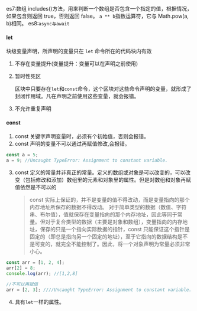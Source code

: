 es7:数组 includes()方法，用来判断一个数组是否包含一个指定的值，根据情况，如果包含则返回 true，否则返回 false。
`a ** b`指数运算符，它与 Math.pow(a, b)相同。
es8:`async与await`

#### let

块级变量声明，所声明的变量只在 `let` 命令所在的代码块内有效

1. 不存在变量提升(变量提升：变量可以在声明之前使用)

2. 暂时性死区

   区块中只要存在`let`和`const`命令，这个区块对这些命令声明的变量，就形成了封闭作用域。凡在声明之前使用这些变量，就会报错。

3. 不允许重复声明

#### const

1. const 关键字声明变量时，必须有个初始值，否则会报错。
2. const 声明的变量不可以通过再赋值修改,会报错。

```javascript
const a = 5;
a = 9; //Uncaught TypeError: Assignment to constant variable.
```

3. const 定义的常量并非真正的常量。定义的数组或对象是可以改变的，可以改变（包括修改和添加）数组里的元素和对象里的属性。但是对数组和对象再赋值依然是不可以的
   > const 实际上保证的，并不是变量的值不得改动，而是变量指向的那个内存地址所保存的数据不得改动。
   > 对于简单类型的数据（数值、字符串、布尔值），值就保存在变量指向的那个内存地址，因此等同于常量。但对于复合类型的数据（主要是对象和数组），变量指向的内存地址，保存的只是一个指向实际数据的指针，const 只能保证这个指针是固定的（即总是指向另一个固定的地址），至于它指向的数据结构是不是可变的，就完全不能控制了。因此，将一个对象声明为常量必须非常小心。

```javascript
const arr = [1, 2, 4];
arr[2] = 8;
console.log(arr); //[1,2,8]

//不可以再赋值
arr = [2, 3]; ////Uncaught TypeError: Assignment to constant variable.
```

4. 具有`let`一样的属性。
